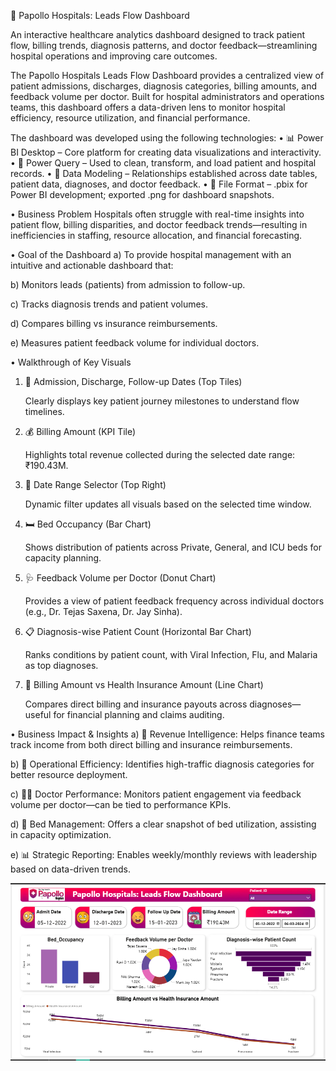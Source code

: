 🏥 Papollo Hospitals: Leads Flow Dashboard

An interactive healthcare analytics dashboard designed to track patient flow, billing trends, diagnosis patterns, and doctor feedback—streamlining hospital operations and improving care outcomes.

The Papollo Hospitals Leads Flow Dashboard provides a centralized view of patient admissions, discharges, diagnosis categories, billing amounts, and feedback volume per doctor. Built for hospital administrators and operations teams, this dashboard offers a data-driven lens to monitor hospital efficiency, resource utilization, and financial performance.

The dashboard was developed using the following technologies:
• 📊 Power BI Desktop – Core platform for creating data visualizations and interactivity.
• 🔄 Power Query – Used to clean, transform, and load patient and hospital records.
• 🔗 Data Modeling – Relationships established across date tables, patient data, diagnoses, and doctor feedback.
• 📁 File Format – .pbix for Power BI development; exported .png for dashboard snapshots.

• Business Problem
Hospitals often struggle with real-time insights into patient flow, billing disparities, and doctor feedback trends—resulting in inefficiencies in staffing, resource allocation, and financial forecasting.

• Goal of the Dashboard
a) To provide hospital management with an intuitive and actionable dashboard that:

b) Monitors leads (patients) from admission to follow-up.

c) Tracks diagnosis trends and patient volumes.

d) Compares billing vs insurance reimbursements.

e) Measures patient feedback volume for individual doctors.

• Walkthrough of Key Visuals
  1. 📅 Admission, Discharge, Follow-up Dates (Top Tiles)

      Clearly displays key patient journey milestones to understand flow timelines.

  2. 💰 Billing Amount (KPI Tile)

      Highlights total revenue collected during the selected date range: ₹190.43M.

  3. 📆 Date Range Selector (Top Right)

      Dynamic filter updates all visuals based on the selected time window.

  4. 🛏️ Bed Occupancy (Bar Chart)

      Shows distribution of patients across Private, General, and ICU beds for capacity planning.

  5. 🩺 Feedback Volume per Doctor (Donut Chart)

      Provides a view of patient feedback frequency across individual doctors (e.g., Dr. Tejas Saxena, Dr. Jay Sinha).

  6. 📋 Diagnosis-wise Patient Count (Horizontal Bar Chart)

      Ranks conditions by patient count, with Viral Infection, Flu, and Malaria as top diagnoses.

  7. 💸 Billing Amount vs Health Insurance Amount (Line Chart)

      Compares direct billing and insurance payouts across diagnoses—useful for financial planning and claims auditing.

• Business Impact & Insights
  a) 🧾 Revenue Intelligence: Helps finance teams track income from both direct billing and insurance reimbursements.

  b) 🧠 Operational Efficiency: Identifies high-traffic diagnosis categories for better resource deployment.

  c) 🧑‍⚕️ Doctor Performance: Monitors patient engagement via feedback volume per doctor—can be tied to performance KPIs.

  d) 🏥 Bed Management: Offers a clear snapshot of bed utilization, assisting in capacity optimization.

  e) 📊 Strategic Reporting: Enables weekly/monthly reviews with leadership based on data-driven trends.

![DashBoard Preview](https://github.com/ki2345/Healthcare_Project/blob/main/Snapshot%20of%20the%20DashBoard.PNG)
